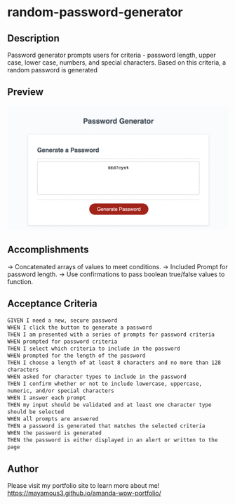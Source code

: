 # random-password-generator

## Description
Password generator prompts users for criteria - password length, upper case, lower case, numbers, and special characters. Based on this criteria, a random password is generated

## Preview
![preview of password generator](./assets/images/passwordgeneratorpreview.png)

## Accomplishments
-> Concatenated arrays of values to meet conditions.
-> Included Prompt for password length.
-> Use confirmations to pass boolean true/false values to function.

## Acceptance Criteria
```
GIVEN I need a new, secure password
WHEN I click the button to generate a password
THEN I am presented with a series of prompts for password criteria
WHEN prompted for password criteria
THEN I select which criteria to include in the password
WHEN prompted for the length of the password
THEN I choose a length of at least 8 characters and no more than 128 characters
WHEN asked for character types to include in the password
THEN I confirm whether or not to include lowercase, uppercase, numeric, and/or special characters
WHEN I answer each prompt
THEN my input should be validated and at least one character type should be selected
WHEN all prompts are answered
THEN a password is generated that matches the selected criteria
WHEN the password is generated
THEN the password is either displayed in an alert or written to the page
```

## Author

Please visit my portfolio site to learn more about me!
https://mayamous3.github.io/amanda-wow-portfolio/

